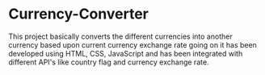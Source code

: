# Currency-Converter
This project basically converts the different currencies into another currency based upon current currency exchange rate going on it has been developed using HTML, CSS, JavaScript and has been integrated with different API's like country flag and currency exchange rate.
